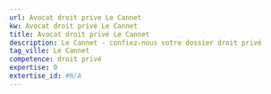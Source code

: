 ```yaml
---
url: Avocat droit prive Le Cannet
kw: Avocat droit privé Le Cannet
title: Avocat droit privé Le Cannet
description: Le Cannet - confiez-nous votre dossier droit privé
tag_ville: Le Cannet
competence: droit privé
expertise: 0
extertise_id: #N/A
---
```

